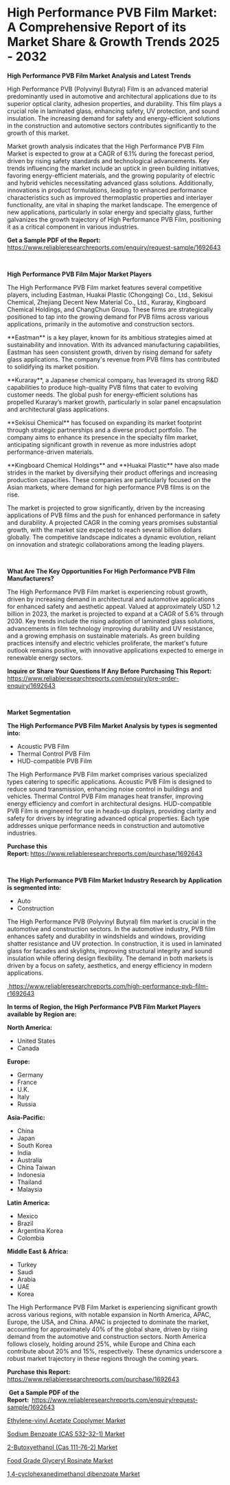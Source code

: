 <p><h1>High Performance PVB Film Market: A Comprehensive Report of its Market Share & Growth Trends 2025 - 2032</h1></p><p><strong>High Performance PVB Film Market Analysis and Latest Trends</strong></p>
<p><p>High Performance PVB (Polyvinyl Butyral) Film is an advanced material predominantly used in automotive and architectural applications due to its superior optical clarity, adhesion properties, and durability. This film plays a crucial role in laminated glass, enhancing safety, UV protection, and sound insulation. The increasing demand for safety and energy-efficient solutions in the construction and automotive sectors contributes significantly to the growth of this market.</p><p>Market growth analysis indicates that the High Performance PVB Film Market is expected to grow at a CAGR of 6.1% during the forecast period, driven by rising safety standards and technological advancements. Key trends influencing the market include an uptick in green building initiatives, favoring energy-efficient materials, and the growing popularity of electric and hybrid vehicles necessitating advanced glass solutions. Additionally, innovations in product formulations, leading to enhanced performance characteristics such as improved thermoplastic properties and interlayer functionality, are vital in shaping the market landscape. The emergence of new applications, particularly in solar energy and specialty glass, further galvanizes the growth trajectory of High Performance PVB Film, positioning it as a critical component in various industries.</p></p>
<p><strong>Get a Sample PDF of the Report:&nbsp;</strong> <a href="https://www.reliableresearchreports.com/enquiry/request-sample/1692643?utm_campaign=7&utm_medium=2&utm_source=Github&utm_content=ia&utm_term=08012025&utm_id=high-performance-pvb-film">https://www.reliableresearchreports.com/enquiry/request-sample/1692643</a></p>
<p>&nbsp;</p>
<p><strong>High Performance PVB Film Major Market Players</strong></p>
<p><p>The High Performance PVB Film market features several competitive players, including Eastman, Huakai Plastic (Chongqing) Co., Ltd., Sekisui Chemical, Zhejiang Decent New Material Co., Ltd., Kuraray, Kingboard Chemical Holdings, and ChangChun Group. These firms are strategically positioned to tap into the growing demand for PVB films across various applications, primarily in the automotive and construction sectors.</p><p>**Eastman** is a key player, known for its ambitious strategies aimed at sustainability and innovation. With its advanced manufacturing capabilities, Eastman has seen consistent growth, driven by rising demand for safety glass applications. The company's revenue from PVB films has contributed to solidifying its market position.</p><p>**Kuraray**, a Japanese chemical company, has leveraged its strong R&D capabilities to produce high-quality PVB films that cater to evolving customer needs. The global push for energy-efficient solutions has propelled Kuraray’s market growth, particularly in solar panel encapsulation and architectural glass applications.</p><p>**Sekisui Chemical** has focused on expanding its market footprint through strategic partnerships and a diverse product portfolio. The company aims to enhance its presence in the specialty film market, anticipating significant growth in revenue as more industries adopt performance-driven materials.</p><p>**Kingboard Chemical Holdings** and **Huakai Plastic** have also made strides in the market by diversifying their product offerings and increasing production capacities. These companies are particularly focused on the Asian markets, where demand for high performance PVB films is on the rise.</p><p>The market is projected to grow significantly, driven by the increasing applications of PVB films and the push for enhanced performance in safety and durability. A projected CAGR in the coming years promises substantial growth, with the market size expected to reach several billion dollars globally. The competitive landscape indicates a dynamic evolution, reliant on innovation and strategic collaborations among the leading players.</p></p>
<p>&nbsp;</p>
<p><strong>What Are The Key Opportunities For High Performance PVB Film Manufacturers?</strong></p>
<p><p>The High Performance PVB Film market is experiencing robust growth, driven by increasing demand in architectural and automotive applications for enhanced safety and aesthetic appeal. Valued at approximately USD 1.2 billion in 2023, the market is projected to expand at a CAGR of 5.6% through 2030. Key trends include the rising adoption of laminated glass solutions, advancements in film technology improving durability and UV resistance, and a growing emphasis on sustainable materials. As green building practices intensify and electric vehicles proliferate, the market's future outlook remains positive, with innovative applications expected to emerge in renewable energy sectors.</p></p>
<p><strong>Inquire or Share Your Questions If Any Before Purchasing This Report:</strong> <a href="https://www.reliableresearchreports.com/enquiry/pre-order-enquiry/1692643?utm_campaign=7&utm_medium=2&utm_source=Github&utm_content=ia&utm_term=08012025&utm_id=high-performance-pvb-film">https://www.reliableresearchreports.com/enquiry/pre-order-enquiry/1692643</a></p>
<p>&nbsp;</p>
<p><strong>Market Segmentation</strong></p>
<p><strong>The High Performance PVB Film Market Analysis by types is segmented into:</strong></p>
<p><ul><li>Acoustic PVB Film</li><li>Thermal Control PVB Film</li><li>HUD-compatible PVB Film</li></ul></p>
<p><p>The High Performance PVB Film market comprises various specialized types catering to specific applications. Acoustic PVB Film is designed to reduce sound transmission, enhancing noise control in buildings and vehicles. Thermal Control PVB Film manages heat transfer, improving energy efficiency and comfort in architectural designs. HUD-compatible PVB Film is engineered for use in heads-up displays, providing clarity and safety for drivers by integrating advanced optical properties. Each type addresses unique performance needs in construction and automotive industries.</p></p>
<p><strong>Purchase this Report:&nbsp;</strong><a href="https://www.reliableresearchreports.com/purchase/1692643?utm_campaign=7&utm_medium=2&utm_source=Github&utm_content=ia&utm_term=08012025&utm_id=high-performance-pvb-film">https://www.reliableresearchreports.com/purchase/1692643</a></p>
<p>&nbsp;</p>
<p><strong>The High Performance PVB Film Market Industry Research by Application is segmented into:</strong></p>
<p><ul><li>Auto</li><li>Construction</li></ul></p>
<p><p>The High Performance PVB (Polyvinyl Butyral) film market is crucial in the automotive and construction sectors. In the automotive industry, PVB film enhances safety and durability in windshields and windows, providing shatter resistance and UV protection. In construction, it is used in laminated glass for facades and skylights, improving structural integrity and sound insulation while offering design flexibility. The demand in both markets is driven by a focus on safety, aesthetics, and energy efficiency in modern applications.</p></p>
<p><a href="https://www.reliableresearchreports.com/high-performance-pvb-film-r1692643?utm_campaign=7&utm_medium=2&utm_source=Github&utm_content=ia&utm_term=08012025&utm_id=high-performance-pvb-film">&nbsp;https://www.reliableresearchreports.com/high-performance-pvb-film-r1692643</a></p>
<p><strong>In terms of Region, the High Performance PVB Film Market Players available by Region are:</strong></p>
<p>
    <p> <strong> North America: </strong>
        <ul>
            <li>United States</li>
            <li>Canada</li>
        </ul>
        </p> 
    <p> <strong> Europe: </strong>
        <ul>
            <li>Germany</li>
            <li>France</li>
            <li>U.K.</li>
            <li>Italy</li>
            <li>Russia</li>
        </ul>
        </p> 
    <p> <strong> Asia-Pacific: </strong>
        <ul>
            <li>China</li>
            <li>Japan</li>
            <li>South Korea</li>
            <li>India</li>
            <li>Australia</li>
            <li>China Taiwan</li>
            <li>Indonesia</li>
            <li>Thailand</li>
            <li>Malaysia</li>
        </ul>
        </p> 
    <p> <strong> Latin America: </strong>
        <ul>
            <li>Mexico</li>
            <li>Brazil</li>
            <li>Argentina Korea</li>
            <li>Colombia</li>
        </ul>
        </p> 
    <p> <strong> Middle East & Africa: </strong>
        <ul>
            <li>Turkey</li>
            <li>Saudi</li>
            <li>Arabia</li>
            <li>UAE</li>
            <li>Korea</li>
        </ul>
    </p>
    </p>
<p><p>The High Performance PVB Film Market is experiencing significant growth across various regions, with notable expansion in North America, APAC, Europe, the USA, and China. APAC is projected to dominate the market, accounting for approximately 40% of the global share, driven by rising demand from the automotive and construction sectors. North America follows closely, holding around 25%, while Europe and China each contribute about 20% and 15%, respectively. These dynamics underscore a robust market trajectory in these regions through the coming years.</p></p>
<p><strong>Purchase this Report: </strong><a href="https://www.reliableresearchreports.com/purchase/1692643?utm_campaign=7&utm_medium=2&utm_source=Github&utm_content=ia&utm_term=08012025&utm_id=high-performance-pvb-film">https://www.reliableresearchreports.com/purchase/1692643</a></p>
<p>&nbsp;<strong>Get a Sample PDF of the Report:&nbsp;&nbsp;</strong><a href="https://www.reliableresearchreports.com/enquiry/request-sample/1692643?utm_campaign=7&utm_medium=2&utm_source=Github&utm_content=ia&utm_term=08012025&utm_id=high-performance-pvb-film">https://www.reliableresearchreports.com/enquiry/request-sample/1692643</a></p>
<p><strong></strong></p>
<p><p><a href="https://github.com/AshrafKhan865/Market-Research-Report-List-1/blob/main/ethylene-vinyl-acetate-copolymer-market.md?utm_campaign=7&utm_medium=2&utm_source=Github&utm_content=ia&utm_term=08012025&utm_id=high-performance-pvb-film">Ethylene-vinyl Acetate Copolymer Market</a></p><p><a href="https://github.com/chungwimbu4/Market-Research-Report-List-1/blob/main/sodium-benzoate-cas-532-32-1-market.md?utm_campaign=7&utm_medium=2&utm_source=Github&utm_content=ia&utm_term=08012025&utm_id=high-performance-pvb-film">Sodium Benzoate (CAS 532-32-1) Market</a></p><p><a href="https://github.com/gullattedenna/Market-Research-Report-List-1/blob/main/2-butoxyethanol-cas-111-76-2-market.md?utm_campaign=7&utm_medium=2&utm_source=Github&utm_content=ia&utm_term=08012025&utm_id=high-performance-pvb-film">2-Butoxyethanol (Cas 111-76-2) Market</a></p><p><a href="https://github.com/bmorecock/Market-Research-Report-List-5/blob/main/food-grade-glyceryl-rosinate-market.md?utm_campaign=7&utm_medium=2&utm_source=Github&utm_content=ia&utm_term=08012025&utm_id=high-performance-pvb-film">Food Grade Glyceryl Rosinate Market</a></p><p><a href="https://github.com/ilonaenterline65/Market-Research-Report-List-1/blob/main/14-cyclohexanedimethanol-dibenzoate-market.md?utm_campaign=7&utm_medium=2&utm_source=Github&utm_content=ia&utm_term=08012025&utm_id=high-performance-pvb-film">1,4-cyclohexanedimethanol dibenzoate Market</a></p></p>